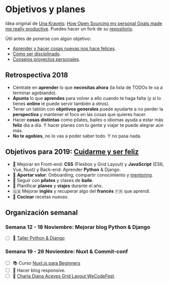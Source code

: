 Objetivos y planes
==============

Idea original de [Una Kravets](https://github.com/una): [How Open Sourcing my personal Goals made me really productive](https://una.im/personal-goals-guide/). Puedes hacer un fork de su [repositorio](https://github.com/una/personal-goals-starter).

Útil antes de ponerse con algún objetivo:

- [Aprender y hacer cosas nuevas nos hace felices](https://youtu.be/5XsKHEunOXs?t=2832).
- [Cómo ser disciplinado](https://www.youtube.com/watch?v=I6may1U-xKk).
- [Consejos proyectos personales](https://melies-hugo.js.org/post/practica-publica-aprende/).

## Retrospectiva 2018

- Céntrate en **aprender** lo que **necesitas ahora** (la lista de TODOs te va a terminar agobiando).
- **Apunta** lo que **aprendes** para volver a ello cuando te haga falta (y si lo tienes **online** le puede servir también a otros).
- Tener un tablón con **objetivos generales** puede ayudarte a no perder la **perspectiva** y mantener el foco en las cosas que quieres hacer.
- Hacer **cosas distintas** como pilates, bailes o idiomas ayuda a estar más **feliz** día a día. Y hacer planes con tu gente y viajar te puede alegrar aún más.
- **No te agobies**, no lo vas a poder saber todo. Y no pasa nada.

## Objetivos para 2019: [Cuidarme y ser feliz](https://twitter.com/dreamingechoes/status/937326848438042626)

- 🚀 Mejorar en Front-end: **CSS** (Flexbox y Grid Layout) y **JavaScript** (ES6, Vue, Nuxt) y Back-end: Aprender **Python** & Django.
- 💪 **Aportar valor**: Onboarding, compartir conocimiento y [mentoring](./mentoring.md).
- 💃 Seguir con **pilates** y clases de **baile**.
- 🚊 Planificar **planes** y **viajes** durante el año.
- 🇬🇧 Mejorar **inglés** y recuperar algo del **francés** 🇫🇷 que aprendí.
- 🍴 **Cocinar** recetas nuevas.

## Organización semanal

### Semana 12 - 18 Noviembre: Mejorar blog Python & Django

- [ ] 🚀 [Taller Python & Django](https://djangogirls.org/madrid/)

### Semana 19 - 26 Noviembre: Nuxt & Commit-conf
- [ ] 📚 Curso [Nuxt.js para Beginners](https://vueschool.io/lessons/what-is-nuxtjs)
- [ ] 🚀 Hacer blog responsive.
- [ ] 🚀 [Charla Diana Aceves Grid Layout WeCodeFest](https://www.youtube.com/watch?v=p7oXrr9yjXY&feature=youtu.be).